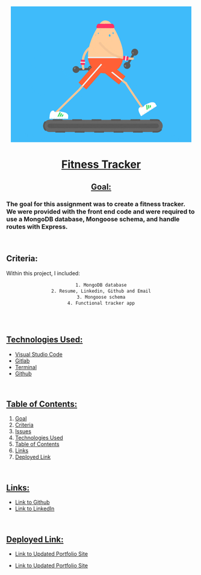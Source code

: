 <br>
<u>

<center>

![alttext](assets/giphy.gif)

# Fitness Tracker 

</u>

<u>

## Goal: 

</u>
</center>

### The goal for this assignment was to create a fitness tracker. We were provided with the front end code and were required to use a MongoDB database, Mongoose schema, and handle routes with Express.

<br>



## Criteria:

Within this project, I included:

<center>

```
1. MongoDB database
2. Resume, Linkedin, Github and Email
3. Mongoose schema
4. Functional tracker app

 ```

</center>


<br>

<u>

<br>

## Technologies Used:

- Visual Studio Code
- Gitlab
- Terminal
- Github

<br>

## Table of Contents:
1. Goal
2. Criteria
3. Issues
4. Technologies Used
5. Table of Contents
6. Links
7. Deployed Link


<br>

## Links:

- [Link to Github](https://github.com/kellystone4/fitnessTracker)
- [Link to LinkedIn](https://www.linkedin.com/in/kelly-a-stone/)

<br>

## Deployed Link:
- [Link to Updated Portfolio Site](https://kellystone4.github.io/fitnessTracker/)

- [Link to Updated Portfolio Site](https://guarded-sands-28138.herokuapp.com/)